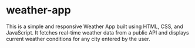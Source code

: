 # weather-app
This is a simple and responsive Weather App built using HTML, CSS, and JavaScript. It fetches real-time weather data from a public API and displays current weather conditions for any city entered by the user.  
